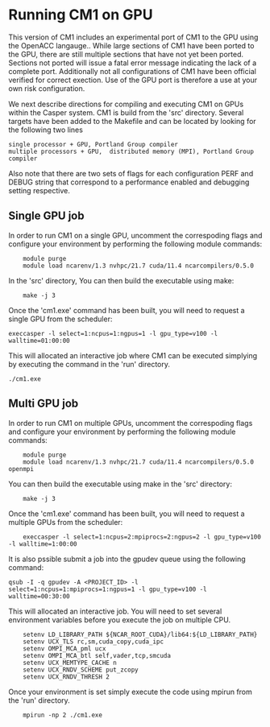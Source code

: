 # Running CM1 on GPU

This version of CM1 includes an experimental port of CM1 to the GPU using the OpenACC langauge..  While large sections of CM1 have been ported to the GPU, there are still multiple sections that have not yet been ported.  Sections not ported will issue a fatal error message indicating the lack of a complete port. Additionally not all configurations of CM1 have been official verified for correct exection.  Use of the GPU port is therefore a use at your own risk configuration. 

We next describe directions for compiling and executing CM1 on GPUs within the Casper system.  CM1 is build from the 'src' directory.  Several targets have been added to the Makefile and can be located by looking for the following two lines 

```
single processor + GPU, Portland Group compiler
multiple processors + GPU,  distributed memory (MPI), Portland Group compiler
```

Also note that there are two sets of flags for each configuration PERF and DEBUG string that correspond to a performance enabled and debugging setting respective.  

## Single GPU job 

In order to run CM1 on a single GPU, uncomment the correspoding flags and configure your environment by performing the following module commands:

```
    module purge
    module load ncarenv/1.3 nvhpc/21.7 cuda/11.4 ncarcompilers/0.5.0
```

In the 'src' directory, You can then build the executable using make:

```
    make -j 3
```

Once the 'cm1.exe' command has been built, you will need to request a single GPU from the scheduler:

    execcasper -l select=1:ncpus=1:ngpus=1 -l gpu_type=v100 -l walltime=01:00:00

This will allocated an interactive job where CM1 can be executed simplying by executing the command in the 'run' directory.

```
./cm1.exe
```

## Multi GPU job 

In order to run CM1 on multiple GPUs, uncomment the correspoding flags and configure your environment by performing the following module commands:

```
    module purge
    module load ncarenv/1.3 nvhpc/21.7 cuda/11.4 ncarcompilers/0.5.0 openmpi
```

You can then build the executable using make in the 'src' directory:

```
    make -j 3
```

Once the 'cm1.exe' command has been built, you will need to request a multiple GPUs from the scheduler:

```
    execcasper -l select=1:ncpus=2:mpiprocs=2:ngpus=2 -l gpu_type=v100 -l walltime=1:00:00
```

It is also pssible submit a job into the gpudev queue using the following command:
   
```
qsub -I -q gpudev -A <PROJECT_ID> -l select=1:ncpus=1:mpiprocs=1:ngpus=1 -l gpu_type=v100 -l walltime=00:30:00
```

This will allocated an interactive job.  You will need to set several environment variables before you execute the job on multiple CPU.  

```
    setenv LD_LIBRARY_PATH ${NCAR_ROOT_CUDA}/lib64:${LD_LIBRARY_PATH}
    setenv UCX_TLS rc,sm,cuda_copy,cuda_ipc
    setenv OMPI_MCA_pml ucx
    setenv OMPI_MCA_btl self,vader,tcp,smcuda
    setenv UCX_MEMTYPE_CACHE n
    setenv UCX_RNDV_SCHEME put_zcopy
    setenv UCX_RNDV_THRESH 2
```

Once your environment is set simply execute the code using mpirun from the 'run' directory. 

```
    mpirun -np 2 ./cm1.exe
```

